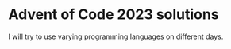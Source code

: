 # Advent of Code 2023 solutions

I will try to use varying programming languages on different days.
